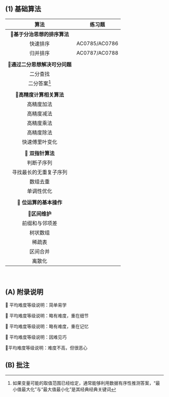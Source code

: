 ## (1) 基础算法

|   算法   |    练习题     |
| :------: | :-----------: |
| **:green_book:基于分治思想的排序算法** |  |
| 快速排序 | AC0785/AC0786 |
| 归并排序 | AC0787/AC0788 |
|  |  |
| **:ledger:通过二分思想解决可分问题** |        |
| 二分查找 |        |
| 二分答案[^1] | |
|  | |
|**:poop:高精度计算相关算法**|			|
|   高精度加法   |        |
|   高精度减法   |        |
|   高精度乘法   |        |
|   高精度除法   |        |
| 快速傅里叶变化 |        |
|  | |
|     **:blue_book: 双指针算法**     |      |
|       判断子序列       |      |
| 寻找最长的无重复子序列 |      |
|        数组去重        |      |
|       单调性优化       |      |
|  | |
| **:blue_book: 位运算的基本操作** | |
|  | |
| **:ledger:区间维护** | |
| 前缀和与邻项差 | |
| 树状数组 | |
| 稀疏表 | |
| 区间合并 | |
| 离散化 | |



　



## (A) 附录说明

:green_book: 平均难度等级说明：简单易学

:blue_book: 平均难度等级说明：略有难度，重在细节

:ledger: 平均难度等级说明：略有难度，重在记忆

:closed_book: 平均难度等级说明：因难见巧

:poop:平均难度等级说明：难度不高，但很恶心



## (B) 批注

[^1]: 如果变量可能的取值范围已经给定，通常能够利用数据有序性推测答案，“最小值最大化”与“最大值最小化”是其经典经典关键词

